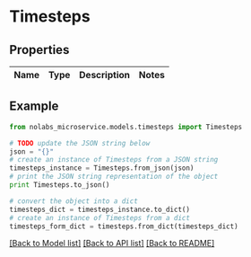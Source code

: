 # Timesteps


## Properties

Name | Type | Description | Notes
------------ | ------------- | ------------- | -------------

## Example

```python
from nolabs_microservice.models.timesteps import Timesteps

# TODO update the JSON string below
json = "{}"
# create an instance of Timesteps from a JSON string
timesteps_instance = Timesteps.from_json(json)
# print the JSON string representation of the object
print Timesteps.to_json()

# convert the object into a dict
timesteps_dict = timesteps_instance.to_dict()
# create an instance of Timesteps from a dict
timesteps_form_dict = timesteps.from_dict(timesteps_dict)
```
[[Back to Model list]](../README.md#documentation-for-models) [[Back to API list]](../README.md#documentation-for-api-endpoints) [[Back to README]](../README.md)


